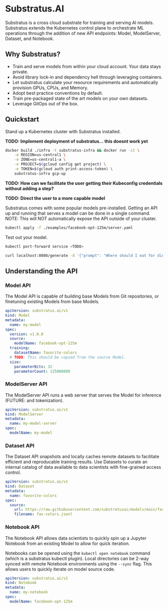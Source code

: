 # Substratus.AI

Substratus is a cross cloud substrate for training and serving AI models. Substratus extends the Kubernetes control plane to orchestrate ML operations through the addition of new API endpoints: Model, ModelServer, Dataset, and Notebook.

## Why Substratus?

* Train and serve models from within your cloud account. Your data stays private.
* Avoid library lock-in and dependency hell through leveraging containers.
* Let substratus calculate your resource requirements and automatically provision GPUs, CPUs, and Memory.
* Adopt best practice conventions by default.
* Train pre-packaged state of the art models on your own datasets.
* Leverage GitOps out of the box.

## Quickstart

Stand up a Kubernetes cluster with Substratus installed.

**TODO: Implement deployment of substratus... this doesnt work yet**

```sh
docker build ./infra -t substratus-infra && docker run -it \
    -e REGION=us-central1 \
    -e ZONE=us-central1-a \
    -e PROJECT=$(gcloud config get project) \
    -e TOKEN=$(gcloud auth print-access-token) \
    substratus-infra gcp-up
```

**TODO: How can we facilitate the user getting their Kubeconfig credentials without adding a step?**

**TODO: Direct the user to a more capable model**

Substratus comes with some popular models pre-installed. Getting an API up and running that serves a model can be done in a single command. NOTE: This will NOT automatically expose the API outside of your cluster.

```sh
kubectl apply -f ./examples/facebook-opt-125m/server.yaml
```

Test out your model.

```sh
kubectl port-forward service <TODO>

curl localhost:8080/generate -d '{"prompt": "Where should I eat for dinner in San Francisco?"}'
```

## Understanding the API

### Model API

The Model API is capable of building base Models from Git repositories, or finetuning existing Models from base Models.

[embedmd]:# (examples/facebook-opt-125m/finetuned-model.yaml)
```yaml
apiVersion: substratus.ai/v1
kind: Model
metadata:
  name: my-model
spec:
  version: v1.0.0
  source:
    modelName: facebook-opt-125m
  training:
    datasetName: favorite-colors
  # TODO: This should be copied from the source Model.
  size:
    parameterBits: 32
    parameterCount: 125000000
```

### ModelServer API

The ModelServer API runs a web server that serves the Model for inference (FUTURE: and tokenization).

[embedmd]:# (examples/facebook-opt-125m/finetuned-server.yaml)
```yaml
apiVersion: substratus.ai/v1
kind: ModelServer
metadata:
  name: my-model-server
spec:
  modelName: my-model
```

### Dataset API

The Dataset API snapshots and locally caches remote datasets to facilitate efficient and reproducable training results. Use Datasets to curate an internal catalog of data available to data scientists with fine-grained access control.

[embedmd]:# (examples/facebook-opt-125m/dataset.yaml)
```yaml
apiVersion: substratus.ai/v1
kind: Dataset
metadata:
  name: favorite-colors
spec:
  source:
    url: https://raw.githubusercontent.com/substratusai/models/main/facebook-opt-125m/hack/sample-data.jsonl
    filename: fav-colors.jsonl
```

### Notebook API

The Notebook API allows data scientists to quickly spin up a Jupyter Notebook from an existing Model to allow for quick iteration.

Notebooks can be opened using the `kubectl open notebook` command (which is a substratus kubectl plugin). Local directories can be 2-way synced with remote Notebook environments using the `--sync` flag. This allows users to quickly iterate on model source code.

[embedmd]:# (examples/facebook-opt-125m/notebook.yaml)
```yaml
apiVersion: substratus.ai/v1
kind: Notebook
metadata:
  name: my-notebook
spec:
  modelName: facebook-opt-125m
```
